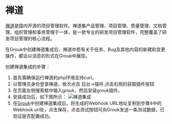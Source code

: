 # 禅道

[禅道](http://www.zentao.net/)是国内开源的项目管理软件。禅道集产品管理、项目管理、质量管理、文档管理、组织管理和事务管理于一体，是一款专业的研发项目管理软件，完整覆盖了研发项目管理的核心流程。

在Grouk中创建禅道集成后，禅道中若有关于任务、Bug及其他内容的新建和变更操作，都会以消息的形式在Grouk中展现。

创建禅道集成的步骤：

1. 首先需确保运行禅道的php环境支持curl。
2. 以管理员身份登录禅道，依次点击 后台->插件,点击右侧的获取插件按钮
3. 在页面左侧搜索框中输入grouk，然后安装grouk插件。
4. 安装成功后，如下图所示：
![禅道集成](https://s3.cn-north-1.amazonaws.com.cn/grouk-public/integration/zentao/zentao_step4.jpg)
5. 在[Grouk](https://grouk.com)中创建禅道集成后，将生成的Webhook URL地址复制到步骤4中的Webhook url处，点击保存，点击测试按钮可向Grouk发送一条测试数据，已验证是否配置成功。